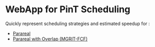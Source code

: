 # WebApp for PinT Scheduling

Quickly represent scheduling strategies and estimated speedup for :

- [Parareal](./parareal)
- [Parareal with Overlap (MGRIT-FCF)](./pararealFCF)

